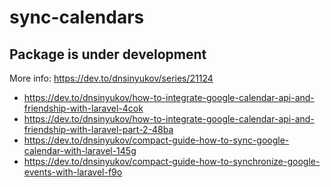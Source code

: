 # sync-calendars

## Package is under development

More info: https://dev.to/dnsinyukov/series/21124
- https://dev.to/dnsinyukov/how-to-integrate-google-calendar-api-and-friendship-with-laravel-4cok
- https://dev.to/dnsinyukov/how-to-integrate-google-calendar-api-and-friendship-with-laravel-part-2-48ba
- https://dev.to/dnsinyukov/compact-guide-how-to-sync-google-calendar-with-laravel-145g
- https://dev.to/dnsinyukov/compact-guide-how-to-synchronize-google-events-with-laravel-f9o
